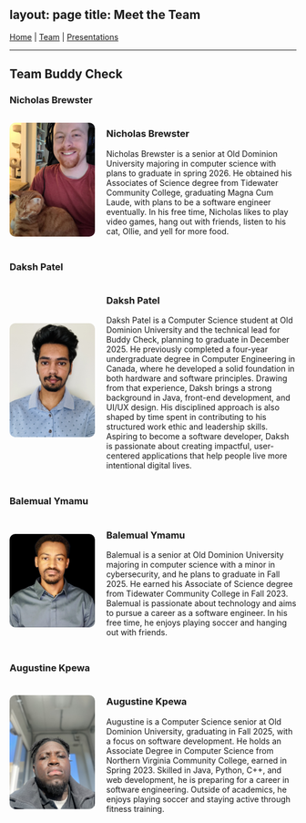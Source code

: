 layout: page
title: Meet the Team
---


[Home](index.md) | [Team](team.md) | [Presentations](presentations.md)

---

## Team Buddy Check

### Nicholas Brewster
<div style="display: flex; align-items: center; gap: 20px; margin-bottom: 30px;">
  <img src="assets/NicholasBrewster.jpg" alt="Nicholas Brewster" style="width: 150px; border-radius: 10px;" />
  <div>
    <h3>Nicholas Brewster</h3>
    <p>Nicholas Brewster is a senior at Old Dominion University majoring in computer science with plans to graduate in spring 2026. He obtained his Associates of Science degree from Tidewater Community College, graduating Magna Cum Laude, with plans to be a software engineer eventually. In his free time, Nicholas likes to play video games, hang out with friends, listen to his cat, Ollie, and yell for more food.</p>
  </div>
</div>



### Daksh Patel
<div style="display: flex; align-items: center; gap: 20px; margin-bottom: 30px;">
  <img src="assets/daksh.jpg" alt="Daksh Patel" style="width: 150px; border-radius: 10px;" />
  <div>
    <h3>Daksh Patel</h3>
    <p>Daksh Patel is a Computer Science student at Old Dominion University and the technical lead for Buddy Check, planning to graduate in December 2025. He previously completed a four-year undergraduate degree in Computer Engineering in Canada, where he developed a solid foundation in both hardware and software principles. Drawing from that experience, Daksh brings a strong background in Java, front-end development, and UI/UX design. His disciplined approach is also shaped by time spent in contributing to his structured work ethic and leadership skills. Aspiring to become a software developer, Daksh is passionate about creating impactful, user-centered applications that help people live more intentional digital lives.</p>
  </div>
</div>


### Balemual Ymamu

<div style="display: flex; align-items: center; gap: 20px; margin-bottom: 30px;">
  <img src="assets/Balemual.jpg" alt="Balemual Ymamu" style="width: 150px; border-radius: 10px;" />
  <div>
    <h3>Balemual Ymamu</h3>
    <p>Balemual is a senior at Old Dominion University majoring in computer science with a minor in cybersecurity, and he plans to graduate in Fall 2025. He earned his Associate of Science degree from Tidewater Community College in Fall 2023. Balemual is passionate about technology and aims to pursue a career as a software engineer. In his free time, he enjoys playing soccer and hanging out with friends.</p>
  </div>
</div>

### Augustine Kpewa

<div style="display: flex; align-items: center; gap: 20px; margin-bottom: 30px;">
  <img src="assets/AugustineKpewa.jpg" alt="Augustine Kpewa" style="width: 150px; border-radius: 10px;" />
  <div>
    <h3>Augustine Kpewa</h3>
    <p>Augustine is a Computer Science senior at Old Dominion University, graduating in Fall 2025, with a focus on software development. He holds an Associate Degree in Computer Science from Northern Virginia Community College, earned in Spring 2023. Skilled in Java, Python, C++, and web development, he is preparing for a career in software engineering. Outside of academics, he enjoys playing soccer and staying active through fitness training.</p>
  </div>
</div>
